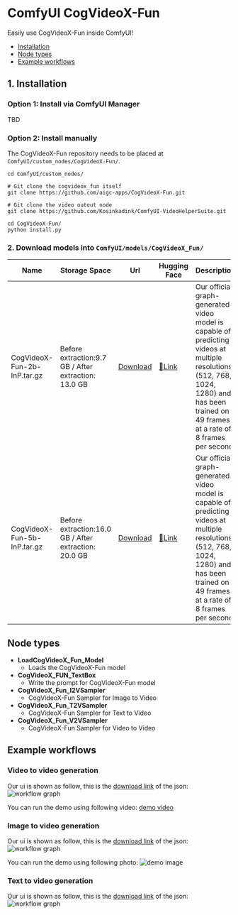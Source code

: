 # ComfyUI CogVideoX-Fun
Easily use CogVideoX-Fun inside ComfyUI!

- [Installation](#1-installation)
- [Node types](#node-types)
- [Example workflows](#example-workflows)

## 1. Installation

### Option 1: Install via ComfyUI Manager
TBD

### Option 2: Install manually
The CogVideoX-Fun repository needs to be placed at `ComfyUI/custom_nodes/CogVideoX-Fun/`.

```
cd ComfyUI/custom_nodes/

# Git clone the cogvideox_fun itself
git clone https://github.com/aigc-apps/CogVideoX-Fun.git

# Git clone the video outout node
git clone https://github.com/Kosinkadink/ComfyUI-VideoHelperSuite.git

cd CogVideoX-Fun/
python install.py
```

### 2. Download models into `ComfyUI/models/CogVideoX_Fun/`

| Name | Storage Space | Url | Hugging Face | Description |
|--|--|--|--|--|
| CogVideoX-Fun-2b-InP.tar.gz | Before extraction:9.7 GB \/ After extraction: 13.0 GB | [Download](https://pai-aigc-photog.oss-cn-hangzhou.aliyuncs.com/cogvideox_fun/Diffusion_Transformer/CogVideoX-Fun-2b-InP.tar.gz) | [🤗Link](https://huggingface.co/alibaba-pai/CogVideoX-Fun-2b-InP)| Our official graph-generated video model is capable of predicting videos at multiple resolutions (512, 768, 1024, 1280) and has been trained on 49 frames at a rate of 8 frames per second. |
| CogVideoX-Fun-5b-InP.tar.gz | Before extraction:16.0 GB \/ After extraction: 20.0 GB | [Download](https://pai-aigc-photog.oss-cn-hangzhou.aliyuncs.com/cogvideox_fun/Diffusion_Transformer/CogVideoX-Fun-5b-InP.tar.gz) | [🤗Link](https://huggingface.co/alibaba-pai/CogVideoX-Fun-5b-InP)| Our official graph-generated video model is capable of predicting videos at multiple resolutions (512, 768, 1024, 1280) and has been trained on 49 frames at a rate of 8 frames per second. |

## Node types
- **LoadCogVideoX_Fun_Model**
    - Loads the CogVideoX-Fun model
- **CogVideoX_FUN_TextBox**
    - Write the prompt for CogVideoX-Fun model
- **CogVideoX_Fun_I2VSampler**
    - CogVideoX-Fun Sampler for Image to Video 
- **CogVideoX_Fun_T2VSampler**
    - CogVideoX-Fun Sampler for Text to Video
- **CogVideoX_Fun_V2VSampler**
    - CogVideoX-Fun Sampler for Video to Video

## Example workflows

### Video to video generation
Our ui is shown as follow, this is the [download link](https://pai-aigc-photog.oss-cn-hangzhou.aliyuncs.com/cogvideox_fun/asset/v1/cogvideoxfunv1_workflow_v2v.json) of the json:
![workflow graph](https://pai-aigc-photog.oss-cn-hangzhou.aliyuncs.com/cogvideox_fun/asset/v1/cogvideoxfunv1_workflow_v2v.jpg)

You can run the demo using following video:
[demo video](https://pai-aigc-photog.oss-cn-hangzhou.aliyuncs.com/cogvideox_fun/asset/v1/play_guitar.mp4)

### Image to video generation
Our ui is shown as follow, this is the [download link](https://pai-aigc-photog.oss-cn-hangzhou.aliyuncs.com/cogvideox_fun/asset/v1/cogvideoxfunv1_workflow_i2v.json) of the json:
![workflow graph](https://pai-aigc-photog.oss-cn-hangzhou.aliyuncs.com/cogvideox_fun/asset/v1/cogvideoxfunv1_workflow_i2v.jpg)

You can run the demo using following photo:
![demo image](https://pai-aigc-photog.oss-cn-hangzhou.aliyuncs.com/cogvideox_fun/asset/v1/firework.png)

### Text to video generation
Our ui is shown as follow, this is the [download link](https://pai-aigc-photog.oss-cn-hangzhou.aliyuncs.com/cogvideox_fun/asset/v1/cogvideoxfunv1_workflow_t2v.json) of the json:
![workflow graph](https://pai-aigc-photog.oss-cn-hangzhou.aliyuncs.com/cogvideox_fun/asset/v1/cogvideoxfunv1_workflow_t2v.jpg)